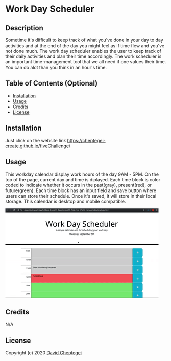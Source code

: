 # Work Day Scheduler

## Description

Sometime it's difficult to keep track of what you've done in your day to day activities and at the end of the day you might feel as if time flew and you've not done much. The work day scheduler enables the user to keep track of their daily activities and plan their time accordingly. The work scheduler is an important time-management tool that we all need if one values their time. You can do alot than you think in an hour's time.

## Table of Contents (Optional)

- [Installation](#installation)
- [Usage](#usage)
- [Credits](#credits)
- [License](#license)

## Installation

Just click on the website link https://cheptegei-create.github.io/fiveChallenge/

## Usage

This workday calendar display work hours of the day 9AM - 5PM. On the top of the page, current day and time is diplayed. Each time block is color coded to indicate whether it occurs in the past(gray), present(red), or future(green). Each time block has an input field and save button where users can store their schedule. Once it's saved, it will store in their local storage. This calendar is desktop and mobile compatible.

    
![alt text](./assets/images/05-third-party-apis-homework-demo.gif)


## Credits

N/A

## License

Copyright (c) 2020 [David Cheptegei](https://github.com/cheptegei-create)